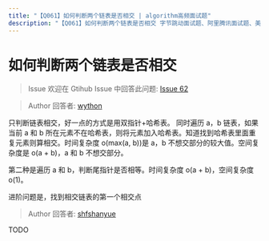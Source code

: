 ```yaml
---
title: "【Q061】如何判断两个链表是否相交 | algorithm高频面试题"
description: "【Q061】如何判断两个链表是否相交 字节跳动面试题、阿里腾讯面试题、美团小米面试题。"
---
```


# 如何判断两个链表是否相交

> Issue
> 欢迎在 Gtihub Issue 中回答此问题: [Issue 62](https://github.com/shfshanyue/Daily-Question/issues/62)

> Author
> 回答者: [wython](https://github.com/wython)

只判断链表相交，好一点的方式是用双指针+哈希表。
同时遍历 a，b 链表，如果当前 a 和 b 所在元素不在哈希表，则将元素加入哈希表。知道找到哈希表里面重复元素则算相交。时间复杂度 o(max(a, b))是 a，b 不想交部分的较大值。空间复杂度是 o(a + b)，a 和 b 不想交部分。

第二种是遍历 a 和 b，判断尾指针是否相等。时间复杂度 o(a + b)，空间复杂度 o(1)。

进阶问题是，找到相交链表的第一个相交点

> Author
> 回答者: [shfshanyue](https://github.com/shfshanyue)

TODO
